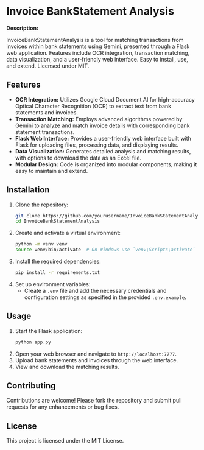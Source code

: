 # Invoice BankStatement Analysis

**Description:**

InvoiceBankStatementAnalysis is a tool for matching transactions from invoices within bank statements using Gemini, presented through a Flask web application. Features include OCR integration, transaction matching, data visualization, and a user-friendly web interface. Easy to install, use, and extend. Licensed under MIT.

## Features
- **OCR Integration:** Utilizes Google Cloud Document AI for high-accuracy Optical Character Recognition (OCR) to extract text from bank statements and invoices.
- **Transaction Matching:** Employs advanced algorithms powered by Gemini to analyze and match invoice details with corresponding bank statement transactions.
- **Flask Web Interface:** Provides a user-friendly web interface built with Flask for uploading files, processing data, and displaying results.
- **Data Visualization:** Generates detailed analysis and matching results, with options to download the data as an Excel file.
- **Modular Design:** Code is organized into modular components, making it easy to maintain and extend.

## Installation
1. Clone the repository:
    ```bash
    git clone https://github.com/yourusername/InvoiceBankStatementAnalysis.git
    cd InvoiceBankStatementAnalysis
    ```
2. Create and activate a virtual environment:
    ```bash
    python -m venv venv
    source venv/bin/activate  # On Windows use `venv\Scripts\activate`
    ```
3. Install the required dependencies:
    ```bash
    pip install -r requirements.txt
    ```
4. Set up environment variables:
    - Create a `.env` file and add the necessary credentials and configuration settings as specified in the provided `.env.example`.

## Usage
1. Start the Flask application:
    ```bash
    python app.py
    ```
2. Open your web browser and navigate to `http://localhost:7777`.
3. Upload bank statements and invoices through the web interface.
4. View and download the matching results.

## Contributing
Contributions are welcome! Please fork the repository and submit pull requests for any enhancements or bug fixes.

## License
This project is licensed under the MIT License.

